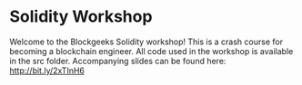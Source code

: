 # Solidity Workshop
Welcome to the Blockgeeks Solidity workshop! This is a crash course for becoming a blockchain engineer. All code used in the workshop is available in the src folder. Accompanying slides can be found here: http://bit.ly/2xTInH6
